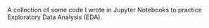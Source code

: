 A collection of some code I wrote in Jupyter Notebooks to practice Exploratory Data Analysis (EDA).
